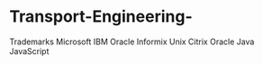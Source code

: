 # Transport-Engineering-
Trademarks Microsoft IBM Oracle Informix Unix Citrix Oracle Java JavaScript

